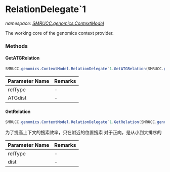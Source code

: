 ﻿# RelationDelegate`1
_namespace: [SMRUCC.genomics.ContextModel](./index.md)_

The working core of the genomics context provider.



### Methods

#### GetATGRelation
```csharp
SMRUCC.genomics.ContextModel.RelationDelegate`1.GetATGRelation(SMRUCC.genomics.ComponentModel.Loci.SegmentRelationships,System.Int32)
```


|Parameter Name|Remarks|
|--------------|-------|
|relType|-|
|ATGdist|-|


#### GetRelation
```csharp
SMRUCC.genomics.ContextModel.RelationDelegate`1.GetRelation(SMRUCC.genomics.ComponentModel.Loci.SegmentRelationships,System.Int32)
```
为了提高上下文的搜索效率，只在附近的位置搜索
 对于正向，是从小到大排序的

|Parameter Name|Remarks|
|--------------|-------|
|relType|-|
|dist|-|



